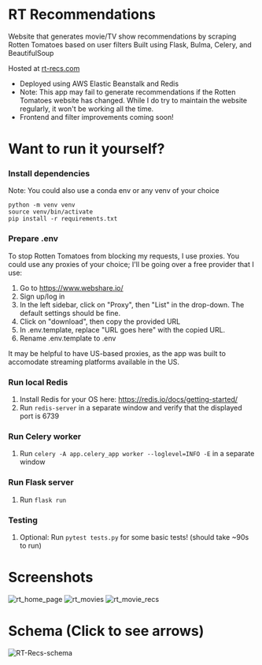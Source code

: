 # RT Recommendations
Website that generates movie/TV show recommendations by scraping Rotten Tomatoes based on user filters
Built using Flask, Bulma, Celery, and BeautifulSoup

Hosted at [rt-recs.com](https://rt-recs.com/)
- Deployed using AWS Elastic Beanstalk and Redis
- Note: This app may fail to generate recommendations if the Rotten Tomatoes website has changed. While I do try to maintain the website regularly, it won't be working all the time.
- Frontend and filter improvements coming soon!

# Want to run it yourself?
### Install dependencies
Note: You could also use a conda env or any venv of your choice
```
python -m venv venv
source venv/bin/activate
pip install -r requirements.txt
```

### Prepare .env
To stop Rotten Tomatoes from blocking my requests, I use proxies. You could use any proxies of your choice; I'll be going over a free provider that I use:
1. Go to https://www.webshare.io/
2. Sign up/log in
3. In the left sidebar, click on "Proxy", then "List" in the drop-down. The default settings should be fine.
4. Click on "download", then copy the provided URL
5. In .env.template, replace "URL goes here" with the copied URL.
6. Rename .env.template to .env

It may be helpful to have US-based proxies, as the app was built to accomodate streaming platforms available in the US.

### Run local Redis
1. Install Redis for your OS here: https://redis.io/docs/getting-started/
2. Run `redis-server` in a separate window and verify that the displayed port is 6739

### Run Celery worker
1. Run `celery -A app.celery_app worker --loglevel=INFO -E` in a separate window

### Run Flask server
1. Run `flask run`

### Testing
1. Optional: Run `pytest tests.py` for some basic tests! (should take ~90s to run)

# Screenshots
![rt_home_page](https://github.com/Danielpark1239/RT_Recommendations/assets/90424009/d7ba1ab3-13cc-4703-93ad-208e768d4994)
![rt_movies](https://github.com/Danielpark1239/RT_Recommendations/assets/90424009/e95e5cc1-f59a-4061-aca6-de7d79fc7f3a)
![rt_movie_recs](https://github.com/Danielpark1239/RT_Recommendations/assets/90424009/ead41ca6-2ae7-458b-9c8b-35b4b50ade8d)

# Schema (Click to see arrows)
![RT-Recs-schema](https://github.com/Danielpark1239/RT_Recommendations/assets/90424009/c6b46c1c-fdfd-4bc8-af90-7921e081a2ac)

